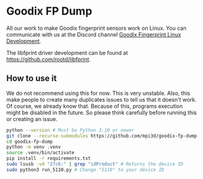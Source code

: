 # Goodix FP Dump

All our work to make Goodix fingerprint sensors work on Linux.
You can communicate with us at the Discord channel [Goodix Fingerprint Linux Development](https://discord.com/invite/6xZ6k34Vqg).

The libfprint driver development can be found at https://github.com/rootd/libfprint.

## How to use it

We do not recommend using this for now. This is very unstable.
Also, this make people to create many duplicates issues to tell us that it doesn't work. Of course, we already know that.
Because of this, programs execution might be disabled in the future.
So please think carefully before running this or creating an issue.

``` sh
python --version # Must be Python 3.10 or newer
git clone --recurse-submodules https://github.com/mpi3d/goodix-fp-dump.git
cd goodix-fp-dump
python -m venv .venv
source .venv/bin/activate
pip install -r requirements.txt
sudo lsusb -vd "27c6:" | grep "idProduct" # Returns the device ID
sudo python3 run_5110.py # Change "5110" to your device ID
```
